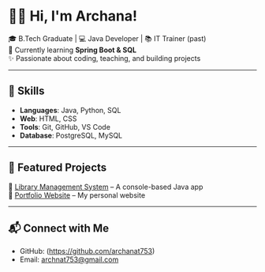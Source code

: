 # 👩‍💻 Hi, I'm Archana!

🎓 B.Tech Graduate | 💻 Java Developer | 📚 IT Trainer (past)  
🌱 Currently learning **Spring Boot & SQL**  
✨ Passionate about coding, teaching, and building projects  

---

## 🚀 Skills
- **Languages**: Java, Python, SQL
- **Web**: HTML, CSS
- **Tools**: Git, GitHub, VS Code
- **Database**: PostgreSQL, MySQL

---

## 📂 Featured Projects
🔹 [Library Management System](https://github.com/archanat753/LibraryManagement) – A console-based Java app  
🔹 [Portfolio Website](https://archanat753.github.io/) – My personal website  

---



## 📬 Connect with Me
- GitHub: (https://github.com/archanat753)  
- Email: archnat753@gmail.com

